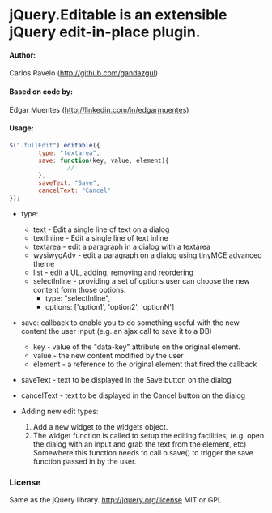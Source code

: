 # jQuery.Editable is an extensible jQuery edit-in-place plugin.

#### Author:
Carlos Ravelo (http://github.com/gandazgul)

#### Based on code by:
Edgar Muentes (http://linkedin.com/in/edgarmuentes)

#### Usage:
```javascript
$(".fullEdit").editable({
       	type: "textarea",
       	save: function(key, value, element){
               	//
       	},
        saveText: "Save",
       	cancelText: "Cancel"
});
```

* type:
	* text - Edit a single line of text on a dialog
	* textInline - Edit a single line of text inline
	* textarea - edit a paragraph in a dialog with a textarea
	* wysiwygAdv - edit a paragraph on a dialog using tinyMCE advanced theme
	* list - edit a UL, adding, removing and reordering
	* selectInline - providing a set of options user can choose the new content form those options.
		* type: "selectInline",
		* options: ['option1', 'option2', 'optionN']

* save: callback to enable you to do something useful with the new content the user input (e.g. an ajax call to save it to a DB)
	* key - value of the "data-key" attribute on the original element.
	* value - the new content modified by the user
	* element - a reference to the original element that fired the callback

* saveText - text to be displayed in the Save button on the dialog

* cancelText - text to be displayed in the Cancel button on the dialog

* Adding new edit types:
	1. Add a new widget to the widgets object.
	2. The widget function is called to setup the editing facilities, (e.g. open the dialog with an input and grab the
		text from the element, etc)
		Somewhere this function needs to call o.save() to trigger the save function passed in by the user.

### License
Same as the jQuery library. http://jquery.org/license
MIT or GPL


